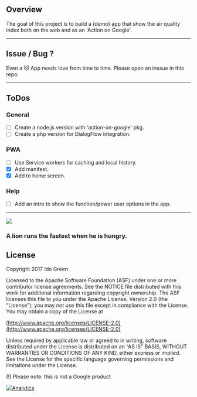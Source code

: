 ## Overview

The goal of this project is to build a (demo) app that show the air quality index both on the web and as an 'Action on Google'.

-----

## Issue / Bug ?
Even a 🐱 App needs love from time to time.
Please open an inssue in this repo.

-----
## ToDos

### General
* [ ] Create a node.js version with 'action-on-google' pkg.
* [ ] Create a php version for DialogFlow integration.

### PWA
* [ ] Use Service workers for caching and local history.
* [x] Add manifest.
* [x] Add to home screen.

### Help
* [ ] Add an intro to show the function/power user options in the app.

-----

![](https://lpa-1.firebaseapp.com/img/lion-hd.jpeg)

### A lion runs the fastest when he is hungry.


## License

Copyright 2017 Ido Green

Licensed to the Apache Software Foundation (ASF) under one or more contributor license agreements. See the NOTICE file distributed with this work for additional information regarding copyright ownership. The ASF licenses this file to you under the Apache License, Version 2.0 (the “License”); you may not use this file except in compliance with the License. You may obtain a copy of the License at

[http://www.apache.org/licenses/LICENSE-2.0](http://www.apache.org/licenses/LICENSE-2.0)

Unless required by applicable law or agreed to in writing, software distributed under the License is distributed on an “AS IS” BASIS, WITHOUT WARRANTIES OR CONDITIONS OF ANY KIND, either express or implied. See the License for the specific language governing permissions and limitations under the License.

(!) Please note: this is not a Google product

[![Analytics](https://ga-beacon.appspot.com/UA-65622529-1/air-quality/)](https://github.com/igrigorik/ga-beacon)
